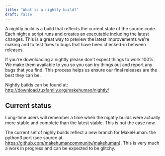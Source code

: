 ```yaml
---
title: "What is a nightly build?"
draft: false
---
```


A nightly build  is a build that reflects the current state of the source code. Each night a script runs and creates an executable including the latest changes.
This is a great way to preview the latest improvements we're making and to test fixes to bugs that have been checked-in between releases.

If you're downloading a nightly please don't expect things to work 100%. We make them available to you so you can try things out and report any bugs that you find. This process helps us ensure our final releases are the best they can be.

Nightly builds can be found at: http://download.tuxfamily.org/makehuman/nightly/

## Current status

Long-time users will remember a time when the nightly builds were actually more stable and complete than the latest stable. This is not the case now. 

The current set of nighly builds reflect a new branch for MakeHuman: the python3 port (see source at https://github.com/makehumancommunity/makehuman). This is very much a work in progress and can be expected to be glitchy.